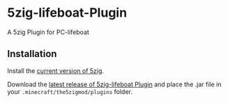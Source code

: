 # 5zig-lifeboat-Plugin
A 5zig Plugin for PC-lifeboat

## Installation

Install the [current version of 5zig](http://5zig.net/downloads).

Download the [latest release of 5zig-lifeboat Plugin](https://github.com/spiderfrog3000/5zig-Plugin-for-PC-lifeboat/releases/latest) and place the .jar file in your `.minecraft/the5zigmod/plugins` folder.
